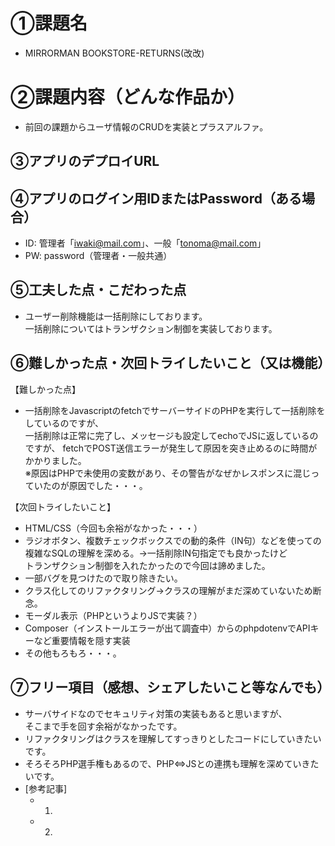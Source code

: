 # ①課題名
- MIRRORMAN BOOKSTORE-RETURNS(改改)

# ②課題内容（どんな作品か）
- 前回の課題からユーザ情報のCRUDを実装とプラスアルファ。  

## ③アプリのデプロイURL  
  

## ④アプリのログイン用IDまたはPassword（ある場合）
- ID: 管理者「iwaki@mail.com」、一般「tonoma@mail.com」
- PW: password（管理者・一般共通）
  
## ⑤工夫した点・こだわった点
- ユーザー削除機能は一括削除にしております。  
一括削除についてはトランザクション制御を実装しております。  

## ⑥難しかった点・次回トライしたいこと（又は機能）
【難しかった点】  
- 一括削除をJavascriptのfetchでサーバーサイドのPHPを実行して一括削除をしているのですが、  
一括削除は正常に完了し、メッセージも設定してechoでJSに返しているのですが、
fetchでPOST送信エラーが発生して原因を突き止めるのに時間がかかりました。  
※原因はPHPで未使用の変数があり、その警告がなぜかレスポンスに混じっていたのが原因でした・・・。

【次回トライしたいこと】  
- HTML/CSS（今回も余裕がなかった・・・）  
- ラジオボタン、複数チェックボックスでの動的条件（IN句）などを使っての  
複雑なSQLの理解を深める。→一括削除IN句指定でも良かったけど  
トランザクション制御を入れたかったので今回は諦めました。
- 一部バグを見つけたので取り除きたい。
- クラス化してのリファクタリング→クラスの理解がまだ深めていないため断念。
- モーダル表示（PHPというよりJSで実装？）
- Composer（インストールエラーが出て調査中）からのphpdotenvでAPIキーなど重要情報を隠す実装
- その他もろもろ・・・。

## ⑦フリー項目（感想、シェアしたいこと等なんでも）
- サーバサイドなのでセキュリティ対策の実装もあると思いますが、  
そこまで手を回す余裕がなかったです。
- リファクタリングはクラスを理解してすっきりとしたコードにしていきたいです。
- そろそろPHP選手権もあるので、PHP⇔JSとの連携も理解を深めていきたいです。
- [参考記事]
  - 1. []()
  - 2. []()